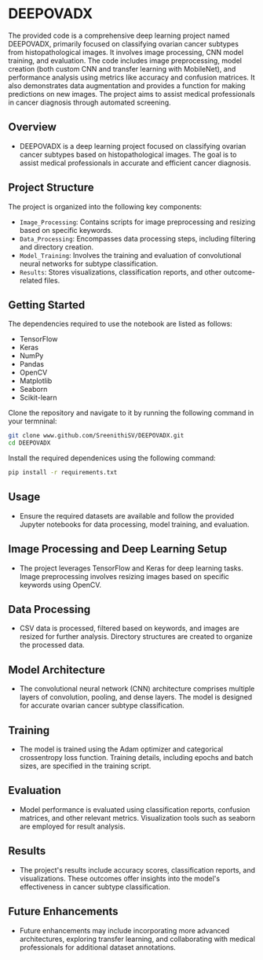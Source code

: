 # DEEPOVADX

The provided code is a comprehensive deep learning project named DEEPOVADX, primarily focused on classifying ovarian cancer subtypes from histopathological images. It involves image processing, CNN model training, and evaluation. The code includes image preprocessing, model creation (both custom CNN and transfer learning with MobileNet), and performance analysis using metrics like accuracy and confusion matrices. It also demonstrates data augmentation and provides a function for making predictions on new images. The project aims to assist medical professionals in cancer diagnosis through automated screening.

## Overview

- DEEPOVADX is a deep learning project focused on classifying ovarian cancer subtypes based on histopathological images. The goal is to assist medical professionals in accurate and efficient cancer diagnosis.

## Project Structure

The project is organized into the following key components:
- `Image_Processing`: Contains scripts for image preprocessing and resizing based on specific keywords.
- `Data_Processing`: Encompasses data processing steps, including filtering and directory creation.
- `Model_Training`: Involves the training and evaluation of convolutional neural networks for subtype classification.
- `Results`: Stores visualizations, classification reports, and other outcome-related files.

## Getting Started

The dependencies required to use the notebook are listed as follows:

- TensorFlow
- Keras
- NumPy
- Pandas
- OpenCV
- Matplotlib
- Seaborn
- Scikit-learn

Clone the repository and navigate to it by running the following command in your termninal:

```bash
git clone www.github.com/SreenithiSV/DEEPOVADX.git
cd DEEPOVADX
```

Install the required dependenices using the following command:


```bash
pip install -r requirements.txt
```

## Usage

- Ensure the required datasets are available and follow the provided Jupyter notebooks for data processing, model training, and evaluation.

## Image Processing and Deep Learning Setup

- The project leverages TensorFlow and Keras for deep learning tasks. Image preprocessing involves resizing images based on specific keywords using OpenCV.

## Data Processing

- CSV data is processed, filtered based on keywords, and images are resized for further analysis. Directory structures are created to organize the processed data.

## Model Architecture

- The convolutional neural network (CNN) architecture comprises multiple layers of convolution, pooling, and dense layers. The model is designed for accurate ovarian cancer subtype classification.

## Training

- The model is trained using the Adam optimizer and categorical crossentropy loss function. Training details, including epochs and batch sizes, are specified in the training script.

## Evaluation

- Model performance is evaluated using classification reports, confusion matrices, and other relevant metrics. Visualization tools such as seaborn are employed for result analysis.

## Results

- The project's results include accuracy scores, classification reports, and visualizations. These outcomes offer insights into the model's effectiveness in cancer subtype classification.

## Future Enhancements

- Future enhancements may include incorporating more advanced architectures, exploring transfer learning, and collaborating with medical professionals for additional dataset annotations.
